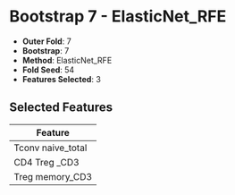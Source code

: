 # Bootstrap 7 - ElasticNet_RFE

- **Outer Fold**: 7
- **Bootstrap**: 7
- **Method**: ElasticNet_RFE
- **Fold Seed**: 54
- **Features Selected**: 3

## Selected Features

| Feature |
|---------|
| Tconv naive_total |
| CD4 Treg _CD3 |
| Treg memory_CD3 |
